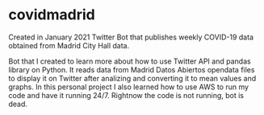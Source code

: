 # covidmadrid
Created in January 2021
Twitter Bot that publishes weekly COVID-19 data obtained from Madrid City Hall data.

Bot that I created to learn more about how to use Twitter API and pandas library on Python.
It reads data from Madrid Datos Abiertos opendata files to display it on Twitter after analizing and converting it to mean values and graphs.
In this personal project I also learned how to use AWS to run my code and have it running 24/7.
Rightnow the code is not running, bot is dead.
